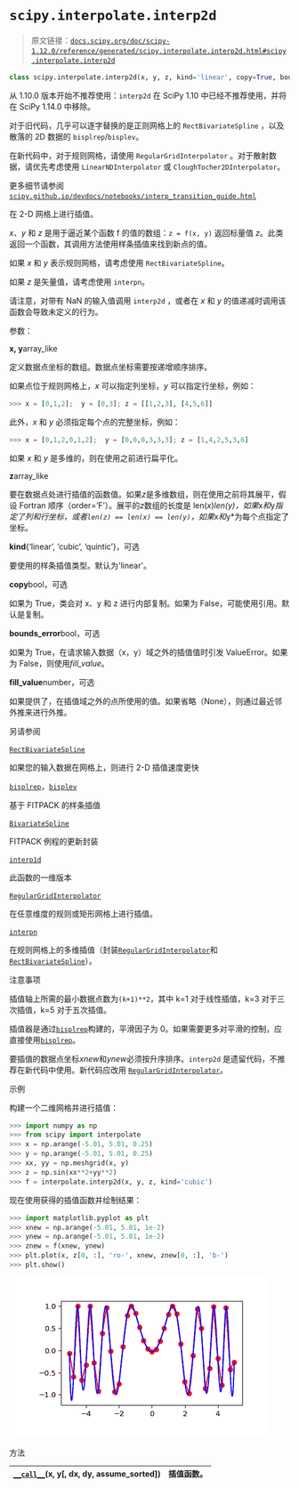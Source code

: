 # `scipy.interpolate.interp2d`

> 原文链接：[`docs.scipy.org/doc/scipy-1.12.0/reference/generated/scipy.interpolate.interp2d.html#scipy.interpolate.interp2d`](https://docs.scipy.org/doc/scipy-1.12.0/reference/generated/scipy.interpolate.interp2d.html#scipy.interpolate.interp2d)

```py
class scipy.interpolate.interp2d(x, y, z, kind='linear', copy=True, bounds_error=False, fill_value=None)
```

从 1.10.0 版本开始不推荐使用：`interp2d` 在 SciPy 1.10 中已经不推荐使用，并将在 SciPy 1.14.0 中移除。

对于旧代码，几乎可以逐字替换的是正则网格上的 `RectBivariateSpline` ，以及散落的 2D 数据的 `bisplrep`/`bisplev`。

在新代码中，对于规则网格，请使用 `RegularGridInterpolator` 。对于散射数据，请优先考虑使用 `LinearNDInterpolator` 或 `CloughTocher2DInterpolator`。

更多细节请参阅 [`scipy.github.io/devdocs/notebooks/interp_transition_guide.html`](https://scipy.github.io/devdocs/notebooks/interp_transition_guide.html)

在 2-D 网格上进行插值。

*x*、*y* 和 *z* 是用于逼近某个函数 f 的值的数组：`z = f(x, y)` 返回标量值 *z*。此类返回一个函数，其调用方法使用样条插值来找到新点的值。

如果 *x* 和 *y* 表示规则网格，请考虑使用 `RectBivariateSpline`。

如果 *z* 是矢量值，请考虑使用 `interpn`。

请注意，对带有 NaN 的输入值调用 `interp2d` ，或者在 *x* 和 *y* 的值递减时调用该函数会导致未定义的行为。

参数：

**x, y**array_like

定义数据点坐标的数组。数据点坐标需要按递增顺序排序。

如果点位于规则网格上，*x* 可以指定列坐标，*y* 可以指定行坐标，例如：

```py
>>> x = [0,1,2];  y = [0,3]; z = [[1,2,3], [4,5,6]] 
```

此外，*x* 和 *y* 必须指定每个点的完整坐标，例如：

```py
>>> x = [0,1,2,0,1,2];  y = [0,0,0,3,3,3]; z = [1,4,2,5,3,6] 
```

如果 *x* 和 *y* 是多维的，则在使用之前进行扁平化。

**z**array_like

要在数据点处进行插值的函数值。如果*z*是多维数组，则在使用之前将其展平，假设 Fortran 顺序（order=’F’）。展平的*z*数组的长度是 len(*x*)*len(*y*)，如果*x*和*y*指定了列和行坐标，或者`len(z) == len(x) == len(y)`，如果*x*和*y*为每个点指定了坐标。

**kind**{‘linear’, ‘cubic’, ‘quintic’}，可选

要使用的样条插值类型。默认为'linear'。

**copy**bool，可选

如果为 True，类会对 x、y 和 z 进行内部复制。如果为 False，可能使用引用。默认是复制。

**bounds_error**bool，可选

如果为 True，在请求输入数据（x，y）域之外的插值值时引发 ValueError。如果为 False，则使用*fill_value*。

**fill_value**number，可选

如果提供了，在插值域之外的点所使用的值。如果省略（None），则通过最近邻外推来进行外推。

另请参阅

[`RectBivariateSpline`](https://docs.scipy.org/doc/scipy/reference/generated/scipy.interpolate.RectBivariateSpline.html#scipy.interpolate.RectBivariateSpline "scipy.interpolate.RectBivariateSpline")

如果您的输入数据在网格上，则进行 2-D 插值速度更快

[`bisplrep`](https://docs.scipy.org/doc/scipy/reference/generated/scipy.interpolate.bisplrep.html#scipy.interpolate.bisplrep "scipy.interpolate.bisplrep")，[`bisplev`](https://docs.scipy.org/doc/scipy/reference/generated/scipy.interpolate.bisplev.html#scipy.interpolate.bisplev "scipy.interpolate.bisplev")

基于 FITPACK 的样条插值

[`BivariateSpline`](https://docs.scipy.org/doc/scipy/reference/generated/scipy.interpolate.BivariateSpline.html#scipy.interpolate.BivariateSpline "scipy.interpolate.BivariateSpline")

FITPACK 例程的更新封装

[`interp1d`](https://docs.scipy.org/doc/scipy/reference/generated/scipy.interpolate.interp1d.html#scipy.interpolate.interp1d "scipy.interpolate.interp1d")

此函数的一维版本

[`RegularGridInterpolator`](https://docs.scipy.org/doc/scipy/reference/generated/scipy.interpolate.RegularGridInterpolator.html#scipy.interpolate.RegularGridInterpolator "scipy.interpolate.RegularGridInterpolator")

在任意维度的规则或矩形网格上进行插值。

[`interpn`](https://docs.scipy.org/doc/scipy/reference/generated/scipy.interpolate.interpn.html#scipy.interpolate.interpn "scipy.interpolate.interpn")

在规则网格上的多维插值（封装[`RegularGridInterpolator`](https://docs.scipy.org/doc/scipy/reference/generated/scipy.interpolate.RegularGridInterpolator.html#scipy.interpolate.RegularGridInterpolator "scipy.interpolate.RegularGridInterpolator")和[`RectBivariateSpline`](https://docs.scipy.org/doc/scipy/reference/generated/scipy.interpolate.RectBivariateSpline.html#scipy.interpolate.RectBivariateSpline "scipy.interpolate.RectBivariateSpline")）。

注意事项

插值轴上所需的最小数据点数为`(k+1)**2`，其中 k=1 对于线性插值，k=3 对于三次插值，k=5 对于五次插值。

插值器是通过[`bisplrep`](https://docs.scipy.org/doc/scipy/reference/generated/scipy.interpolate.bisplrep.html#scipy.interpolate.bisplrep "scipy.interpolate.bisplrep")构建的，平滑因子为 0。如果需要更多对平滑的控制，应直接使用[`bisplrep`](https://docs.scipy.org/doc/scipy/reference/generated/scipy.interpolate.bisplrep.html#scipy.interpolate.bisplrep "scipy.interpolate.bisplrep")。

要插值的数据点坐标*xnew*和*ynew*必须按升序排序。`interp2d` 是遗留代码，不推荐在新代码中使用。新代码应改用 [`RegularGridInterpolator`](https://docs.scipy.org/doc/scipy/reference/generated/scipy.interpolate.RegularGridInterpolator.html#scipy.interpolate.RegularGridInterpolator "scipy.interpolate.RegularGridInterpolator")。

示例

构建一个二维网格并进行插值：

```py
>>> import numpy as np
>>> from scipy import interpolate
>>> x = np.arange(-5.01, 5.01, 0.25)
>>> y = np.arange(-5.01, 5.01, 0.25)
>>> xx, yy = np.meshgrid(x, y)
>>> z = np.sin(xx**2+yy**2)
>>> f = interpolate.interp2d(x, y, z, kind='cubic') 
```

现在使用获得的插值函数并绘制结果：

```py
>>> import matplotlib.pyplot as plt
>>> xnew = np.arange(-5.01, 5.01, 1e-2)
>>> ynew = np.arange(-5.01, 5.01, 1e-2)
>>> znew = f(xnew, ynew)
>>> plt.plot(x, z[0, :], 'ro-', xnew, znew[0, :], 'b-')
>>> plt.show() 
```

![../../_images/scipy-interpolate-interp2d-1.png](img/ef9e087498ddad08f2a70e0093421611.png)

方法

| [`__call__`](https://docs.scipy.org/doc/scipy/reference/generated/scipy.interpolate.interp2d.html#scipy.interpolate.interp2d.__call__ "scipy.interpolate.interp2d.__call__")(x, y[, dx, dy, assume_sorted]) | 插值函数。 |
| --- | --- |
